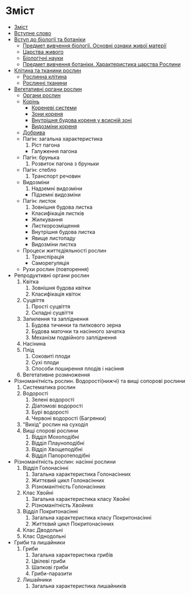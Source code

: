 # Зміст

* [Зміст](README.md)
* [Вступне слово](vstup.md)
* [Вступ до бiологiї та ботанiки](1/predmet_vivchennya_biologi_osnovni_oznaki_zhivo_materi_oznachennya.md)
   * [Предмет вивчення бiологiї. Основнi ознаки живої матерiї](1/predmet_vivchennya_biologi_osnovni_oznaki_zhivo_materi_oznachennya.md)
   * [Царства живого](1/tsarstva_zhivogo.md)
   * [Бiологiчнi науки](1/biologichni_nauki.md)
   * [Предмет вивчення ботанiки. Характеристика царства Рослини](1/predmet_vivchennya_botaniki_harakteristika_tsarstva_roslini.md)
* [Клiтина та тканини рослин](2/roslinna_klitina.md)
   * [Рослинна клiтина](2/roslinna_klitina.md)
   * [Рослиннi тканини](2/roslinni_tkanini.md)
* [Вегетативнi органи рослин](3/organi_roslin.md)
   * [Органи рослин](3/organi_roslin.md)
   * [Корiнь](3/korin.md)
       * [Кореневi системи](3/korenevi_sistemi.md)
       * [Зони кореня](3/zoni_korenya.md)
       * [Внутрiшня будова кореня у всиснiй зонi](3/vnutrishnya_budova_korenya_u_vsisnii_zoni.md)
       * [Видозмiни кореня](3/vidozmini_korenya.md)
   * [Добрива](3/dobriva.md)   
   * Пагiн: загальна характеристика
       1. Рiст пагона
       * Галуження пагона
   * Пагiн: брунька
       1. Розвиток пагона з бруньки
   * Пагiн: стебло
       1. Транспорт речовин
   * Видозмiни
       1. Надземнi видозмiни
       * Пiдземнi видозмiни
   * Пагiн: листок
       1. Зовнiшня будова листка
       * Класифiкацiя листкiв
       * Жилкування
       * Листкорозмiщення
       * Внутрiшня будова листка
       * Явище листопаду
       * Видозмiни листка
   * Процеси життєдiяльностi рослин
       1. Транспiрацiя
       * Саморегуляцiя
   * Рухи рослин (повторення)
* Репродуктивнi органи рослин
   1. Квітка
        1. Зовнішня будова квітки
        2. Класифікація квіток
   2. Суцвіття
        1. Прості суцвіття
        2. Складні суцвіття
   3. Запилення та запліднення
        1. Будова тичинки та пилкового зерна
        2. Будова маточки та насінного зачатка
        3. Механізм подвійного запліднення
   4. Насінина
   5. Плід
        1. Соковиті плоди
        2. Сухі плоди
        3. Способи поширення плодів і насіння
   6. Вегетативне розмноження
* Різноманітність рослин. Водорості(нижчі) та вищі сопорові рослини
   1. Систематика рослин
   2. Водорості
        1. Зелені водорості
        2. Діатомові водорості
        3. Бурі водорості
        4. Червоні водорості (Багрянки)
   3. "Вихід" рослин на суходіл
   4. Вищі спорові рослини
        1. Відділ Мохоподібні
        2. Відділ Плауноподібні
        3. Відділ Хвощеподібні
        4. Відділ Папоротеподібні
* Різноманітність рослин: насінні рослини
    1. Відділ Голонасінні
        1. Загальна характеристика Голонасінних
        2. Життєвий цикл Голонасінних
        3. Різноманітність Голонасінних
    2. Клас Хвойні
        1. Загальна характеристика класу Хвойні
        2. Різноманітність Хвойних
    3. Відділ Покритонасінні
        1. Загальна характеристика класу Покритонасінні
        2. Життєвий цикл Покритонасінних 
    4. Клас Дводольні
    5. Клас Однодольні
* Гриби та лишайники
    1. Гриби
        1. Загальна характеристика грибів
        2. Цвілеві гриби
        3. Шапкові гриби
        4. Гриби-паразити
    2. Лишайники
        1. Загальна характеристика лишайників

